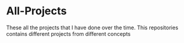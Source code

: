 # All-Projects
These all the projects that I have done over the time.
This repositories contains different projects from different concepts

